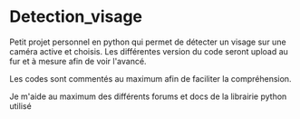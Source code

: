 # Detection_visage
Petit projet personnel en python qui permet de détecter un visage sur une caméra active et choisis.
Les différentes version du code seront upload au fur et à mesure afin de voir l'avancé.

Les codes sont commentés au maximum afin de faciliter la compréhension.

Je m'aide au maximum des différents forums et docs de la librairie python utilisé 

